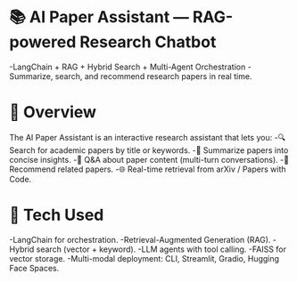 # 📚 AI Paper Assistant — RAG-powered Research Chatbot

-LangChain + RAG + Hybrid Search + Multi-Agent Orchestration
-Summarize, search, and recommend research papers in real time.

# 🚀 Overview

The AI Paper Assistant is an interactive research assistant that lets you:
-🔍 Search for academic papers by title or keywords.
-📝 Summarize papers into concise insights.
-💬 Q&A about paper content (multi-turn conversations).
-📌 Recommend related papers.
-🌐 Real-time retrieval from arXiv / Papers with Code.

#  🧩 Tech Used

-LangChain for orchestration.
-Retrieval-Augmented Generation (RAG).
-Hybrid search (vector + keyword).
-LLM agents with tool calling.
-FAISS for vector storage.
-Multi-modal deployment: CLI, Streamlit, Gradio, Hugging Face Spaces.
